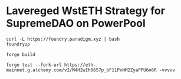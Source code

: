 # Lavereged WstETH Strategy for SupremeDAO on PowerPool


```
curl -L https://foundry.paradigm.xyz | bash
foundryup
```

```
forge build
```

```
forge test --fork-url https://eth-mainnet.g.alchemy.com/v2/M4H2wIh8657p_bF11PxNM2ZyaPPU6n6R -vvvvv
```